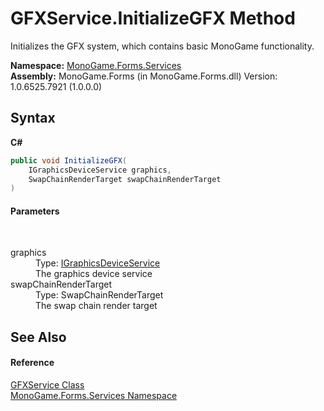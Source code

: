 # GFXService.InitializeGFX Method 
 

Initializes the GFX system, which contains basic MonoGame functionality.

**Namespace:**&nbsp;<a href="0e732159-5c83-72a0-ba31-6e6659d34a21">MonoGame.Forms.Services</a><br />**Assembly:**&nbsp;MonoGame.Forms (in MonoGame.Forms.dll) Version: 1.0.6525.7921 (1.0.0.0)

## Syntax

**C#**<br />
``` C#
public void InitializeGFX(
	IGraphicsDeviceService graphics,
	SwapChainRenderTarget swapChainRenderTarget
)
```


#### Parameters
&nbsp;<dl><dt>graphics</dt><dd>Type: <a href="http://msdn2.microsoft.com/en-us/library/bb197427" target="_blank">IGraphicsDeviceService</a><br />The graphics device service</dd><dt>swapChainRenderTarget</dt><dd>Type: SwapChainRenderTarget<br />The swap chain render target</dd></dl>

## See Also


#### Reference
<a href="843019aa-13ba-6e12-701f-4f88fdd1092a">GFXService Class</a><br /><a href="0e732159-5c83-72a0-ba31-6e6659d34a21">MonoGame.Forms.Services Namespace</a><br />